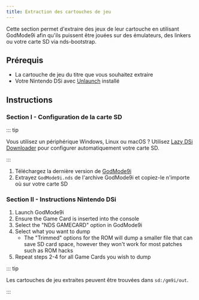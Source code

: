 ```yaml
---
title: Extraction des cartouches de jeu
---
```


Cette section permet d'extraire des jeux de leur cartouche en utilisant GodMode9i afin qu'ils puissent être jouées sur des émulateurs, des linkers ou votre carte SD via nds-bootstrap.

## Prérequis
- La cartouche de jeu du titre que vous souhaitez extraire
- Votre Nintendo DSi avec [Unlaunch](installing-unlaunch) installé

## Instructions
### Section I - Configuration de la carte SD

::: tip

Vous utilisez un périphérique Windows, Linux ou macOS ? Utilisez [Lazy DSi Downloader](lazy-dsi-downloader) pour configurer automatiquement votre carte SD.

:::

1. Téléchargez la dernière version de [GodMode9i](https://github.com/DS-Homebrew/GodMode9i/releases)
1. Extrayez `GodMode9i.nds` de l'archive GodMode9i et copiez-le n'importe où sur votre carte SD

### Section II - Instructions Nintendo DSi
1. Launch GodMode9i
1. Ensure the Game Card is inserted into the console
1. Select the "NDS GAMECARD" option in GodMode9i
1. Select what you want to dump
   - The "Trimmed" options for the ROM will dump a smaller file that can save SD card space, however they won't work for most patches such as ROM hacks
1. Repeat steps 2-4 for all Game Cards you wish to dump

::: tip

Les cartouches de jeu extraites peuvent être trouvées dans `sd:/gm9i/out`.

:::

